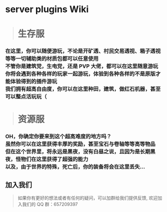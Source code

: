 # server plugins Wiki

> # 生存服

### 在这里，你可以随便游玩，不论是开矿透、村民交易透视、箱子透视等等一切辅助类的材质包都可以任意使用<br/>不管你是建筑党，生电党，还是 PVP 大佬，都可以在这里随意游玩<br/>你将会遇到各种各样的玩家一起游玩，体验到各种各样的不是原版才能体验得到的插件游玩<br/>我们拥有超高自由度，你可以在这里种田，建筑，做红石机器，甚至可以整点活玩玩（

##

> # 资源服

### OH，你确定你要来到这个超高难度的地方吗？<br/>虽然你可以在这里获得丰厚的奖励，甚至宝石与卷轴等等高等物品<br/>但在这个世界里，将永远是黑夜，没有白昼之说，且因为是长期黑夜，怪物们在这里获得了超强的能力<br/>以及，由于世界的特殊，死亡后，你的装备将会在这里丢失…

## 加入我们

> 如果你有更好的想法或者有任何的疑问，可以加群给我们提供反馈, 欢迎加入我们的 QQ 群：657209397
